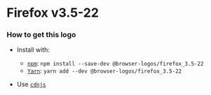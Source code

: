 # Firefox v3.5-22

### How to get this logo

* Install with:

  * [`npm`](https://www.npmjs.com/): `npm install --save-dev @browser-logos/firefox_3.5-22`
  * [`Yarn`](https://yarnpkg.com/): `yarn add --dev @browser-logos/firefox_3.5-22`

* Use [`cdnjs`](https://cdnjs.com/libraries/browser-logos)
